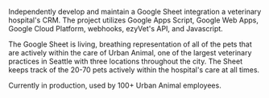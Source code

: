 Independently develop and maintain a Google Sheet integration a veterinary hospital's CRM. The project utilizes Google Apps Script, Google Web Apps, Google Cloud Platform, webhooks, ezyVet's API, and Javascript.

The Google Sheet is living, breathing representation of all of the pets that are actively within the care of Urban Animal, one of the largest veterinary practices in Seattle with three locations throughout the city. The Sheet keeps track of the 20-70 pets actively within the hospital's care at all times.

Currently in production, used by 100+ Urban Animal employees.
